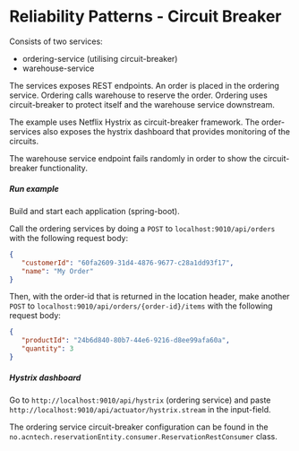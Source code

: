 # Reliability Patterns - Circuit Breaker

Consists of two services:
- ordering-service (utilising circuit-breaker)
- warehouse-service

The services exposes REST endpoints.
An order is placed in the ordering service. Ordering calls warehouse to reserve the order.
Ordering uses circuit-breaker to protect itself and the warehouse service downstream.

The example uses Netflix Hystrix as circuit-breaker framework. The order-services
also exposes the hystrix dashboard that provides monitoring of the circuits.

The warehouse service endpoint fails randomly in order to show the circuit-breaker functionality.

##### Run example
Build and start each application (spring-boot). 

Call the ordering services by doing a `POST` to `localhost:9010/api/orders` with the following request body:
```json
{
   "customerId": "60fa2609-31d4-4876-9677-c28a1dd93f17",
   "name": "My Order"
}
```
Then, with the order-id that is returned in the location header, make another `POST` to `localhost:9010/api/orders/{order-id}/items` with the following request body:
```json
{
   "productId": "24b6d840-80b7-44e6-9216-d8ee99afa60a",
   "quantity": 3
}
```

##### Hystrix dashboard
Go to `http://localhost:9010/api/hystrix` (ordering service) and paste 
`http://localhost:9010/api/actuator/hystrix.stream` in the input-field.

The ordering service circuit-breaker configuration can be found in the 
`no.acntech.reservationEntity.consumer.ReservationRestConsumer` class.
